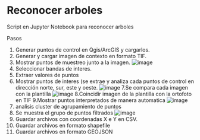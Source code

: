 # Reconocer arboles
Script en Jupyter Notebook para reconocer arboles

Pasos
1. Generar puntos de control en Qgis/ArcGIS y cargarlos.
2. Generar y cargar imagen de contexto en formato TIF.
3. Mostrar puntos de muestreo junto a la imagen.
![image](https://github.com/user-attachments/assets/5b0fb620-0ea4-44be-a348-88dbc237cc3c)
4. Seleccionar bandas de interes.
5. Extraer valores de puntos
6. Mostrar puntos de interes (se extrae y analiza cada puntos de control en dirección norte, sur, este y oeste.
![image](https://github.com/user-attachments/assets/feabf4a1-6bd1-45e2-a460-477c3553e3d4)
7.Se compara cada imagen con la plantilla
![image](https://github.com/user-attachments/assets/a7336e21-42e9-4420-bab6-d6a83fcbd0c6)
8.Coincidir imagen de la plantilla con la ortofoto en TIF
9.Mostrar puntos interpretados de manera automatica
![image](https://github.com/user-attachments/assets/251db6ed-f0f9-4edf-85a6-1d4d86dc99ed)
10. analisis cluster de agrupamiento de puntos
11. Se muestra el grupo de puntos filtrados
![image](https://github.com/user-attachments/assets/8a6e6d44-a1a0-4383-ab5f-9de9d7b9f472)
12. Guardar archivos con coordenadas X e Y en CSV.
13. Guardar archivos en formato shapefile
14. Guardar archivos en formato GEOJSON





